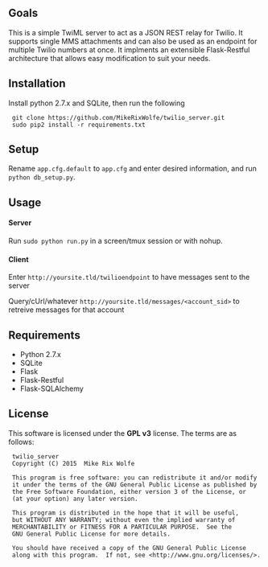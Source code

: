 ## Goals
This is a simple TwiML server to act as a JSON REST relay for Twilio. It supports single MMS attachments and can also be used as an endpoint for multiple Twilio numbers at once. It implments an extensible Flask-Restful architecture that allows easy modification to suit your needs.

## Installation
Install python 2.7.x and SQLite, then run the following

     git clone https://github.com/MikeRixWolfe/twilio_server.git
     sudo pip2 install -r requirements.txt

## Setup
Rename `app.cfg.default` to `app.cfg` and enter desired information, and run `python db_setup.py`.

## Usage
#### Server
Run `sudo python run.py` in a screen/tmux session or with nohup.
#### Client
Enter `http://yoursite.tld/twilioendpoint` to have messages sent to the server

Query/cUrl/whatever `http://yoursite.tld/messages/<account_sid>` to retreive messages for that account

## Requirements
* Python 2.7.x
* SQLite
* Flask
* Flask-Restful
* Flask-SQLAlchemy

## License
This software is licensed under the **GPL v3** license. The terms are as follows:
     
     twilio_server
     Copyright (C) 2015  Mike Rix Wolfe
     
     This program is free software: you can redistribute it and/or modify
     it under the terms of the GNU General Public License as published by
     the Free Software Foundation, either version 3 of the License, or
     (at your option) any later version.
     
     This program is distributed in the hope that it will be useful,
     but WITHOUT ANY WARRANTY; without even the implied warranty of
     MERCHANTABILITY or FITNESS FOR A PARTICULAR PURPOSE.  See the
     GNU General Public License for more details.
     
     You should have received a copy of the GNU General Public License
     along with this program.  If not, see <http://www.gnu.org/licenses/>.
